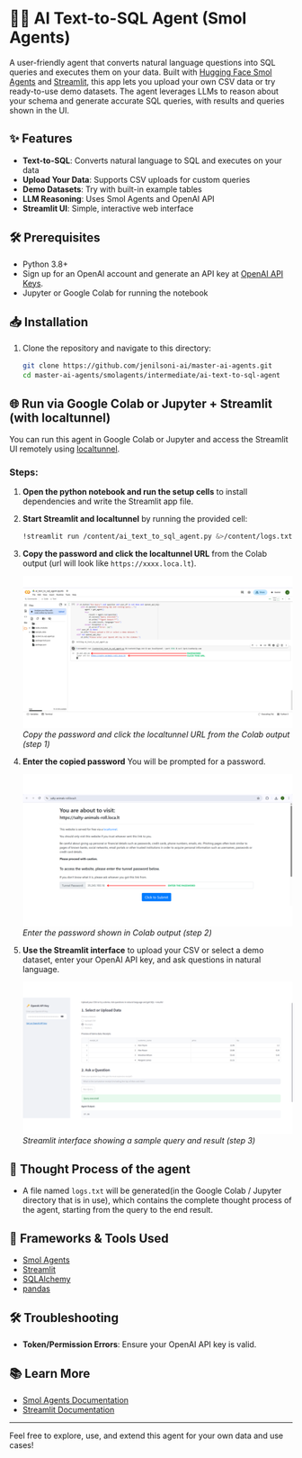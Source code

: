 # 🧑‍💻 AI Text-to-SQL Agent (Smol Agents)

A user-friendly agent that converts natural language questions into SQL queries and executes them on your data. Built with [Hugging Face Smol Agents](https://huggingface.co/docs/smolagents/en/index) and [Streamlit](https://streamlit.io/), this app lets you upload your own CSV data or try ready-to-use demo datasets. The agent leverages LLMs to reason about your schema and generate accurate SQL queries, with results and queries shown in the UI.

## ✨ Features

- **Text-to-SQL**: Converts natural language to SQL and executes on your data
- **Upload Your Data**: Supports CSV uploads for custom queries
- **Demo Datasets**: Try with built-in example tables
- **LLM Reasoning**: Uses Smol Agents and OpenAI API
- **Streamlit UI**: Simple, interactive web interface

## 🛠️ Prerequisites

- Python 3.8+
- Sign up for an OpenAI account and generate an API key at [OpenAI API Keys](https://platform.openai.com/account/api-keys).
- Jupyter or Google Colab for running the notebook

## 📥 Installation

1. Clone the repository and navigate to this directory:
   ```bash
   git clone https://github.com/jenilsoni-ai/master-ai-agents.git
   cd master-ai-agents/smolagents/intermediate/ai-text-to-sql-agent
   ```

## 🌐 Run via Google Colab or Jupyter + Streamlit (with localtunnel)

You can run this agent in Google Colab or Jupyter and access the Streamlit UI remotely using [localtunnel](https://theboroer.github.io/localtunnel-www/). 

### Steps:
1. **Open the python notebook and run the setup cells** to install dependencies and write the Streamlit app file.
2. **Start Streamlit and localtunnel** by running the provided cell:
   ```bash
   !streamlit run /content/ai_text_to_sql_agent.py &>/content/logs.txt & npx localtunnel --port 8501 & curl ipv4.icanhazip.com
   ```
3. **Copy the password and click the localtunnel URL** from the Colab output (url will look like `https://xxxx.loca.lt`).
   
   ![Copy the localtunnel URL from Colab output](images/1.png)
   *Copy the password and click the localtunnel URL from the Colab output (step 1)*

4. **Enter the copied password** You will be prompted for a password.
   
   ![Enter the password](images/2.png)
   *Enter the password shown in Colab output (step 2)*

5. **Use the Streamlit interface** to upload your CSV or select a demo dataset, enter your OpenAI API key, and ask questions in natural language.
   
   ![Streamlit interface with example query](images/3.png)
   *Streamlit interface showing a sample query and result (step 3)*


## 🧠 Thought Process of the agent
- A file named `logs.txt` will be generated(in the Google Colab / Jupyter directory that is in use), which contains the complete thought process of the agent, starting from the query to the end result.

## 🧩 Frameworks & Tools Used
- [Smol Agents](https://huggingface.co/docs/smolagents/en/index)
- [Streamlit](https://streamlit.io/)
- [SQLAlchemy](https://www.sqlalchemy.org/)
- [pandas](https://pandas.pydata.org/)

## 🛠️ Troubleshooting
- **Token/Permission Errors**: Ensure your OpenAI API key is valid.

## 📚 Learn More
- [Smol Agents Documentation](https://huggingface.co/docs/smolagents/en/examples/text_to_sql)
- [Streamlit Documentation](https://docs.streamlit.io/)

---

Feel free to explore, use, and extend this agent for your own data and use cases! 